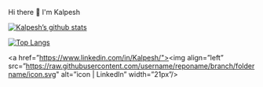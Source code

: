 Hi there 👋
I'm Kalpesh

[![Kalpesh’s github stats](https://github-readme-stats.vercel.app/api?username=KalpeshChopade)](https://github.com/KalpeshChopade)

[![Top Langs](https://github-readme-stats.vercel.app/api/top-langs/?username=KalpeshChopade&layout=compact)](https://github.com/KalpeshChopade)

<a href=”https://www.linkedin.com/in/Kalpesh/"><img align=”left” src=”https://raw.githubusercontent.com/username/reponame/branch/foldername/icon.svg" alt=”icon | LinkedIn” width=”21px”/></a>

<!--
**KalpeshChopade/KalpeshChopade** is a ✨ _special_ ✨ repository because its `README.md` (this file) appears on your GitHub profile.

Here are some ideas to get you started:

- 🔭 I’m currently working on ...
- 🌱 I’m currently learning ...
- 👯 I’m looking to collaborate on ...
- 🤔 I’m looking for help with ...
- 💬 Ask me about ...
- 📫 How to reach me: ...
- 😄 Pronouns: ...
- ⚡ Fun fact: ...
-->
